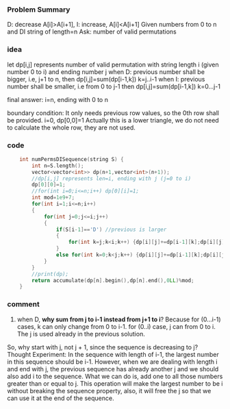 ### Problem Summary
D: decrease A[i]>A[i+1], I: increase, A[i]<A[i+1]
Given numbers from 0 to n and DI string of length=n
Ask: number of valid permutations

### idea
let dp[i,j] represents number of valid permutation with string length i (given number 0 to i) and ending number j
when D: previous number shall be bigger, i.e, j+1 to n, then dp[i,j]=sum(dp[i-1,k]) k=j..i-1 
when I: previous number shall be smaller, i.e from 0 to j-1 then dp[i,j]=sum(dp[i-1,k]) k=0...j-1

final answer: i=n, ending with 0 to n

boundary condition: It only needs previous row values, so the 0th row shall be provided.
i=0, dp[0,0]=1
Actually this is a lower triangle, we do not need to calculate the whole row, they are not used.

### code
```cpp
    int numPermsDISequence(string S) {
        int n=S.length();
        vector<vector<int>> dp(n+1,vector<int>(n+1));
        //dp[i,j] represents len=i, ending with j (j=0 to i)
        dp[0][0]=1;
        //for(int i=0;i<=n;i++) dp[0][i]=1;
        int mod=1e9+7;
        for(int i=1;i<=n;i++)
        {
            for(int j=0;j<=i;j++)
            {
                if(S[i-1]=='D') //previous is larger
                {
                    for(int k=j;k<i;k++) {dp[i][j]+=dp[i-1][k];dp[i][j]%=mod;}
                }
                else for(int k=0;k<j;k++) {dp[i][j]+=dp[i-1][k];dp[i][j]%=mod;}
            }
        }
        //print(dp);
        return accumulate(dp[n].begin(),dp[n].end(),0LL)%mod;
    }
```

### comment
1. when D, **why sum from j to i-1 instead from j+1 to i**? Because for (0...i-1) cases, k can only change from 0 to i-1. for (0..i) case, j can from 0 to i. The j is used already in the previous solution.

So, why start with j, not j + 1, since the sequence is decreasing to j?
Thought Experiment: 
In the sequence with length of i-1, the largest number in this sequence should be i-1. 
However, when we are dealing with length i and end with j, the previous sequence has already another j and we should also add i to the sequence. What we can do is, add one to all those numbers greater than or equal to j. This operation will make the largest number to be i without breaking the sequence property, also, it will free the j so that we can use it at the end of the sequence. 


